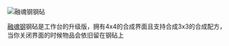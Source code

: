 ![融魂钢钢砧](block:betterwithmods:steel_anvil)

[融魂钢](../items/soulforged_steel.md)钢砧是工作台的升级版，拥有4x4的合成界面且支持合成3x3的合成配方，当你关闭界面的时候物品会依旧留在钢砧上